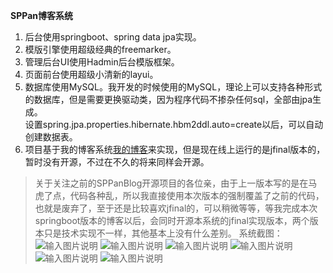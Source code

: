  **SPPan博客系统** 
1. 后台使用springboot、spring data jpa实现。
2. 模版引擎使用超级经典的freemarker。
3. 管理后台UI使用Hadmin后台模版框架。
4. 页面前台使用超级小清新的layui。
5. 数据库使用MySQL。我开发的时候使用的MySQL，理论上可以支持各种形式的数据库，但是需要更换驱动类，因为程序代码不掺杂任何sql，全部由jpa生成。  
设置spring.jpa.properties.hibernate.hbm2ddl.auto=create以后，可以自动创建数据表。
6. 项目基于我的博客系统[我的博客](http://60.205.178.218)来实现，但是现在线上运行的是jfinal版本的，暂时没有开源，不过在不久的将来同样会开源。

> 关于关注之前的SPPanBlog开源项目的各位亲，由于上一版本写的是在马虎了点，代码各种乱，所以我直接使用本次版本的强制覆盖了之前的代码，也就是废弃了，至于还是比较喜欢jfinal的，可以稍微等等，等我完成本次springboot版本的博客以后，会同时开源本系统的jfinal实现版本，两个版本只是技术实现不一样，其他基本上没有什么差别。
系统截图：
![输入图片说明](http://git.oschina.net/uploads/images/2017/0405/181952_cd112209_559378.png "在这里输入图片标题")
![输入图片说明](http://git.oschina.net/uploads/images/2017/0405/182009_490a1c7c_559378.png "在这里输入图片标题")
![输入图片说明](http://git.oschina.net/uploads/images/2017/0405/182035_f42a637d_559378.png "在这里输入图片标题")
![输入图片说明](http://git.oschina.net/uploads/images/2017/0405/182100_eb4e0594_559378.png "在这里输入图片标题")
![输入图片说明](http://git.oschina.net/uploads/images/2017/0405/182131_3089e66d_559378.png "在这里输入图片标题")
![输入图片说明](http://git.oschina.net/uploads/images/2017/0405/182155_e9fb07e8_559378.png "在这里输入图片标题")